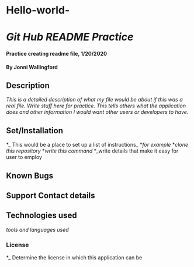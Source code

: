 # Hello-world-
# _Git Hub README Practice_
#### Practice creating readme file, 1/20/2020
#### By Jonni Wallingford

## Description 

_This is a detailed description of what my file would be about if this was a real file. Write stuff here for practice. This tells others what the application does and other information I would want other users or developers to have._
## Set/Installation

*_ This would be a place to set up a list of instructions_
*_for example_
*_clone this repository_
*_write this command_
*_write details that make it easy for user to employ

## Known Bugs
## Support Contact details

## Technologies used 
_tools and languages used_

### License

*_ Determine the license in which this application can be 
